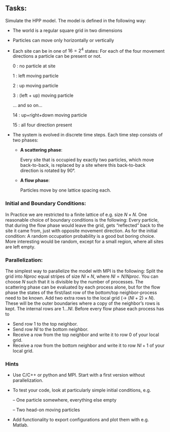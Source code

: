 ## **Tasks**:
Simulate the HPP model. The model is defined in the following way:
- The world is a regular square grid in two dimensions
- Particles can move only horizontally or vertically
- Each site can be in one of $16 = 2^4$ states: For each of the four movement
 directions a particle can be present or not.


  0 : no particle at site
  
  1 : left moving particle
  
  2 : up moving particle
  
  3 : (left + up) moving particle
  
  ... and so on...
  
  14 : up+right+down moving particle
  
  15 : all four direction present

- The system is evolved in discrete time steps. Each time step consists of two phases:

  - **A scattering phase**:
  
    Every site that is occupied by exactly two particles, which move
    back-to-back, is replaced by a site where this back-to-back direction is rotated by $90°$.


  - **A flow phase**:

    Particles move by one lattice spacing each.

### Initial and Boundary Conditions:
In Practice we are restricted to a finite lattice of e.g. size $N × N$. One
reasonable choice of boundary conditions is the following: Every particle,
that during the flow phase would leave the grid, gets “reflected” back to the
site it came from, just with opposite movement direction.
As for the initial condition: A random occupation probability is a good
but boring choice. More interesting would be random, except for a small
region, where all sites are left empty.

### Parallelization:
The simplest way to parallelize the model with MPI is the following: Split
the grid into $Nproc$ equal stripes of size $Nl × N$, where $Nl = N/Nproc$.
You can choose $N$ such that it is divisible by the number of processes. The
scattering phase can be evaluated by each process alone, but for the flow
phase the states of the first/last row of the bottom/top neighbor-process
need to be known. Add two extra rows to the local grid (→ $(Nl + 2) × N)$.
These will be the outer boundaries where a copy of the neighbor’s rows is
kept. The internal rows are $1 . . . Nl$. Before every flow phase each process
has to
- Send row $1$ to the top neighbor.
- Send row $Nl$ to the bottom neighbor.
- Receive a row from the top neighbor and write it to row $0$ of your local
grid.
- Receive a row from the bottom neighbor and write it to row $Nl + 1$ of
your local grid.

### Hints
- Use C/C++ or python and MPI. Start with a first version without parallelization.
- To test your code, look at particularly simple initial conditions, e.g.

  – One particle somewhere, everything else empty

  – Two head-on moving particles
- Add functionality to export configurations and plot them with e.g.
Matlab.
